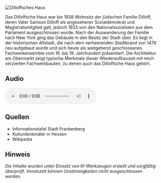![Dilloffsches Haus](./images/frankenberg/p48.jpg)

Das Dilloffsche Haus war bis 1938 Wohnsitz der jüdischen Familie Dilloff, deren Vater Samson Dilloff als angesehener Sozialdemokrat und Magistratsmitglied galt, jedoch 1933 von den Nationalsozialisten aus dem Parlament ausgeschlossen wurde. Nach der Auswanderung der Familie nach New York ging das Gebäude in den Besitz der Stadt über. Es liegt in der historischen Altstadt, die nach dem verheerenden Stadtbrand von 1476 neu aufgebaut wurde und sich heute als weitgehend geschlossenes Fachwerkensemble vom 16. bis 19. Jahrhundert präsentiert. Die Architektur am Obermarkt zeigt typische Merkmale dieser Wiederaufbauzeit mit reich verzierten Fachwerkbauten, zu denen auch das Dilloffsche Haus gehört.

## Audio

<audio controls class="full-width-audio">
  <source src="locales/frankenberg/de/p48.mp3" type="audio/mpeg">
  Dein Browser unterstützt kein Audioelement.
</audio>

## Quellen

- Informationstafel Stadt Frankenberg
- Kulturdenkmäler in Hessen
- Wikipedia

## Hinweis

_Die Inhalte wurden unter Einsatz von KI-Werkzeugen erstellt und sorgfältig überprüft. Vereinzelt können Unstimmigkeiten nicht ausgeschlossen werden._